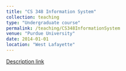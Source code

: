 ```yaml
---
title: "CS 348 Information System"
collection: teaching
type: "Undergraduate course"
permalink: /teaching/CS348InformationSystem
venue: "Purdue University"
date: 2014-01-01
location: "West Lafayette"
---
```


[Description link](https://www.cs.purdue.edu/academic-programs/courses/canonical/cs348.html)
